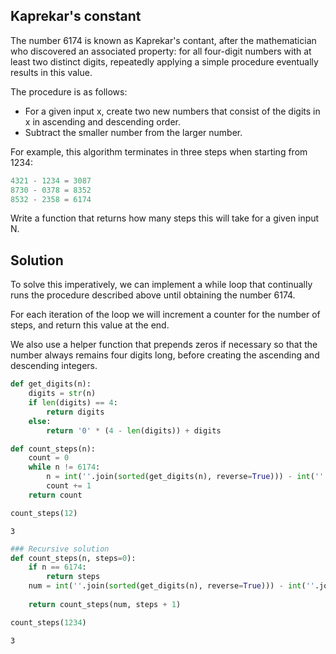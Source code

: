 ## Kaprekar's constant

The number 6174 is known as Kaprekar's contant, after the mathematician who discovered an associated property: for all four-digit numbers with at least two distinct digits, repeatedly applying a simple procedure eventually results in this value. 

The procedure is as follows:

- For a given input x, create two new numbers that consist of the digits in x in ascending and descending order.
- Subtract the smaller number from the larger number.

For example, this algorithm terminates in three steps when starting from 1234:

```js
4321 - 1234 = 3087
8730 - 0378 = 8352
8532 - 2358 = 6174
```
Write a function that returns how many steps this will take for a given input N.

## Solution
To solve this imperatively, we can implement a while loop that continually runs the procedure described above until obtaining the number 6174. 

For each iteration of the loop we will increment a counter for the number of steps, and return this value at the end.

We also use a helper function that prepends zeros if necessary so that the number always remains four digits long, before creating the ascending and descending integers.


```python
def get_digits(n):
    digits = str(n)
    if len(digits) == 4:
        return digits
    else:
        return '0' * (4 - len(digits)) + digits

def count_steps(n):
    count = 0
    while n != 6174:
        n = int(''.join(sorted(get_digits(n), reverse=True))) - int(''.join(sorted(get_digits(n))))
        count += 1
    return count
```


```python
count_steps(12)
```




    3




```python
### Recursive solution
def count_steps(n, steps=0):
    if n == 6174:
        return steps
    num = int(''.join(sorted(get_digits(n), reverse=True))) - int(''.join(sorted(get_digits(n))))
    
    return count_steps(num, steps + 1)
```


```python
count_steps(1234)
```




    3




```python

```
